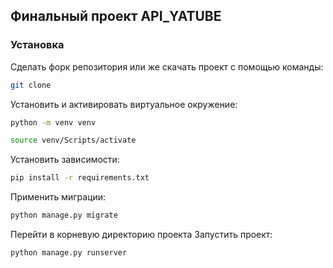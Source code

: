 ## Финальный проект API_YATUBE
### Установка
Сделать форк репозитория или же скачать проект с помощью команды:
```sh 
git clone
```
Установить и активировать виртуальное окружение:
```sh
python -m venv venv
```
```sh 
source venv/Scripts/activate
```
Установить зависимости:
```sh 
pip install -r requirements.txt
```
Применить миграции:
```sh
python manage.py migrate
```
Перейти в корневую директорию проекта
Запустить проект:
```sh
python manage.py runserver
```
